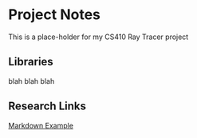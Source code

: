 Project Notes
=============
This is a place-holder for my CS410 Ray Tracer project

Libraries
------------
blah blah blah

Research Links
--------------
[Markdown Example](http://en.wikipedia.org/wiki/Markdown#Example)